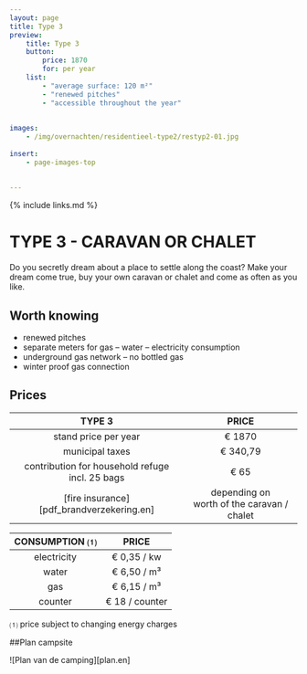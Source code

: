 ```yaml
---
layout: page
title: Type 3
preview: 
    title: Type 3
    button:
        price: 1870
        for: per year
    list:
        - "average surface: 120 m²"
        - "renewed pitches"
        - "accessible throughout the year"
       
        
images:
    - /img/overnachten/residentieel-type2/restyp2-01.jpg
    
insert:
    - page-images-top
    
    
---
```


{% include links.md %}

# TYPE 3 - CARAVAN OR CHALET
Do you secretly dream about a place to settle along the coast? Make your dream come true, buy your own caravan or chalet and come as often as you like. 


## Worth knowing
- renewed pitches
- separate meters for gas – water – electricity consumption
- underground gas network – no bottled gas
- winter proof gas connection


## Prices

TYPE 3                |PRICE           |
:--------------------:|:--------------:|
stand price per year  |€ 1870               
municipal taxes       |€ 340,79 
contribution for household refuge<br>incl. 25 bags<br> | € 65    
[fire insurance][pdf_brandverzekering.en]      |depending on <br>worth of the caravan / chalet

CONSUMPTION ⑴           |PRICE         |
:--------------------:|:-------------:|
electricity         | € 0,35 / kw        
water                 | € 6,50 / m³  
gas                   | € 6,15 / m³       
counter     | € 18 / counter

⑴ price subject to changing energy charges



##Plan campsite

![Plan van de camping][plan.en]